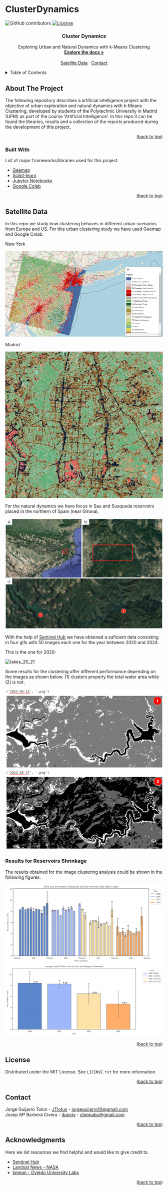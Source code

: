 # ClusterDynamics


<a name="readme-top"></a>

![GitHub contributors](https://img.shields.io/github/contributors/jbarciv/DrowsyDrive-Alert)
[![License](https://img.shields.io/badge/License-MIT-blue.svg)](https://opensource.org/licenses/MIT)
<br />
<div align="center">
  
  <h3 align="center">Cluster Dynamics</h3>

  <p align="center">
    Exploring Urban and Natural Dynamics with k-Means Clustering
    <br />
    <a href="https://github.com/jbarciv/ClusterDynamics/tree/main/project_report"><strong>Explore the docs »</strong></a>
    <br />
    <br />
    <a href="#satellite-data">Satellite Data</a>
    ·
    <a href="#contact">Contact</a>
  </p>
</div>



<!-- TABLE OF CONTENTS -->
<details>
  <summary>Table of Contents</summary>
  <ol>
    <li>
      <a href="#about-the-project">About The Project</a>
      <ul>
        <li><a href="#built-with">Built With</a></li>
      </ul>
    </li>
    <li><a href="#usage">Usage</a></li>
    <li><a href="#license">License</a></li>
    <li><a href="#contact">Contact</a></li>
    <li><a href="#acknowledgments">Acknowledgments</a></li>
  </ol>
</details>



<!-- ABOUT THE PROJECT -->
## About The Project

The following repository describes a artificial intelligence project with the objective of urban exploration and natural dynamics with k-Means Clustering, developed by students of the Polytechnic University in Madrid (UPM) as part of the course 'Artificial Intelligence'. In this repo it can be found the libraries, results and a collection of the reports produced during the development of this project.

<p align="right">(<a href="#readme-top">back to top</a>)</p>


### Built With

List of major frameworks/libraries used for this project. 

* [Geemap](https://geemap.org/)
* [Scikit-learn](https://scikit-learn.org/stable/)
* [Jupyter Notebooks](https://jupyter.org/)
* [Google Colab](https://colab.research.google.com/?hl=es)


<p align="right">(<a href="#readme-top">back to top</a>)</p>


<!-- USAGE EXAMPLES -->
## Satellite Data

 In this repo we study how clustering behaves in different urban scenarios from Europe and US. For this urban clustering study we have used Geemap and Google Colab.

New York

![Urban Scenarios - New York](./figs/NewYork.jpg)

Madrid

![Urban Scenarios - Paris](./figs/NS_Madrid_8.jpg)

For the natural dynamics we have focus in Sau and Susqueda reservoirs placed in the northern of Spain (near Girona).

![Natural Scenarios](./figs/reservoir_place.png)

With the help of [Sentinel Hub](https://www.sentinel-hub.com/) we have obtained a suficient data consisting in four gifs with 50 images each one for the year between 2020 and 2024.

This is the one for 2020:

![lakes_20_21](./src/data/lakes_20_21.gif)

Some results for the clustering offer different performance depending on the images as shown below. (1) clusters properly the total water area while (2) is not.

![k_3](./figs/k_3.png)

### Results for Reservoirs Shrinkage

The results obtained for the image clustering analysis could be shown in the following figures.

![Sentinel Hub gifs](./figs/bar_plot_1.png)
![Sentinel Hub gifs](./figs/bar_plot_5.png)

<p align="right">(<a href="#readme-top">back to top</a>)</p>



<!-- LICENSE -->
## License

Distributed under the MIT License. See `LICENSE.txt` for more information.

<p align="right">(<a href="#readme-top">back to top</a>)</p>


<!-- CONTACT -->
## Contact

Jorge Guijarro Tolon - [JTlotus](https://github.com/JTlotus) - jorgeguijarro10@gmail.com\
Josep Mª Barberá Civera - [jbarciv](https://github.com/jbarciv) - chemabc@gmail.com

<p align="right">(<a href="#readme-top">back to top</a>)</p>


<!-- ACKNOWLEDGMENTS -->
## Acknowledgments

Here we list resources we find helpful and would like to give credit to.

* [Sentinel Hub](https://www.sentinel-hub.com/)
* [Landsat News - NASA](https://landsat.visibleearth.nasa.gov/view.php?id=151257)
* [kmean - Oviedo University Labs](https://www.unioviedo.es/compnum/labs/new/kmeans.html)


<p align="right">(<a href="#readme-top">back to top</a>)</p>
